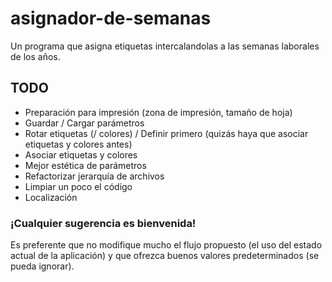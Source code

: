 # asignador-de-semanas
Un programa que asigna etiquetas intercalandolas a las semanas laborales de los años.
## TODO
 - Preparación para impresión (zona de impresión, tamaño de hoja)
 - Guardar / Cargar parámetros
 - Rotar etiquetas (/ colores) / Definir primero (quizás haya que asociar etiquetas y colores antes)
 - Asociar etiquetas y colores
 - Mejor estética de parámetros
 - Refactorizar jerarquía de archivos
 - Limpiar un poco el código
 - Localización
### ¡Cualquier sugerencia es bienvenida!
Es preferente que no modifique mucho el flujo propuesto (el uso del estado actual de la aplicación) y que ofrezca buenos valores predeterminados (se pueda ignorar).